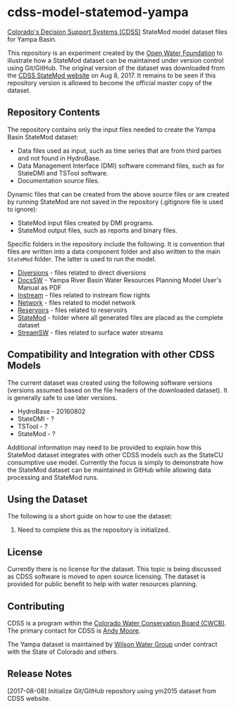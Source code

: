 # cdss-model-statemod-yampa #

[Colorado's Decision Support Systems (CDSS)](http://cdss.state.co.us) StateMod model dataset files for Yampa Basin.

This repository is an experiment created by the [Open Water Foundation](http://openwaterfoundation.org) to illustrate how a StateMod dataset can be maintained under version control using Git/GitHub.  The original version of the dataset was downloaded from the [CDSS StateMod website](http://cdss.state.co.us/Modeling/Pages/SurfaceWaterStateMod.aspx) on Aug 8, 2017.  It remains to be seen if this repository version is allowed to become the official master copy of the dataset.

## Repository Contents ##

The repository contains only the input files needed to create the Yampa Basin StateMod dataset:

* Data files used as input, such as time series that are from third parties and not found in HydroBase.
* Data Management Interface (DMI) software command files, such as for StateDMI and TSTool software.
* Documentation source files.

Dynamic files that can be created from the above source files or are created by running StateMod are not saved in the repository (.gitignore file is used to ignore):

* StateMod input files created by DMI programs.
* StateMod output files, such as reports and binary files.

Specific folders in the repository include the following.
It is convention that files are written into a data component folder and also
written to the main `StateMod` folder.
The latter is used to run the model.

* [Diversions]() - files related to direct diversions
* [DocsSW]() - Yampa River Basin Water Resources Planning Model User's Manual as PDF
* [Instream]() - files related to instream flow rights
* [Network]() - files related to model network
* [Reservoirs]() - files related to reservoirs
* [StateMod]() - folder where all generated files are placed as the complete dataset
* [StreamSW]() - files related to surface water streams

## Compatibility and Integration with other CDSS Models ##

The current dataset was created using the following software versions (versions assumed based on the file headers of the downloaded dataset).  It is generally safe to use later versions.

* HydroBase - 20160802
* StateDMI - ?
* TSTool - ?
* StateMod - ?

Additional information may need to be provided to explain how this StateMod dataset integrates with other CDSS models such as the StateCU consumptive use model.
Currently the focus is simply to demonstrate how the StateMod dataset can be maintained in GitHub while allowing data processing and StateMod runs.

## Using the Dataset ##

The following is a short guide on how to use the dataset:

1. Need to complete this as the repository is initialized.

## License ##

Currently there is no license for the dataset.  This topic is being discussed as CDSS software is moved to open source licensing.  The dataset is provided for public benefit to help with water resources planning.

## Contributing ##

CDSS is a program within the [Colorado Water Conservation Board (CWCB)](http://cwcb.state.co.us).  The primary contact for CDSS is [Andy Moore](mailto:andy.moore@state.co.us).

The Yampa dataset is maintained by [Wilson Water Group](http://www.wilsonwatergroup.com/) under contract with the State of Colorado and others.

## Release Notes ##

[2017-08-08] Initialize Git/GitHub repository using ym2015 dataset from CDSS website.